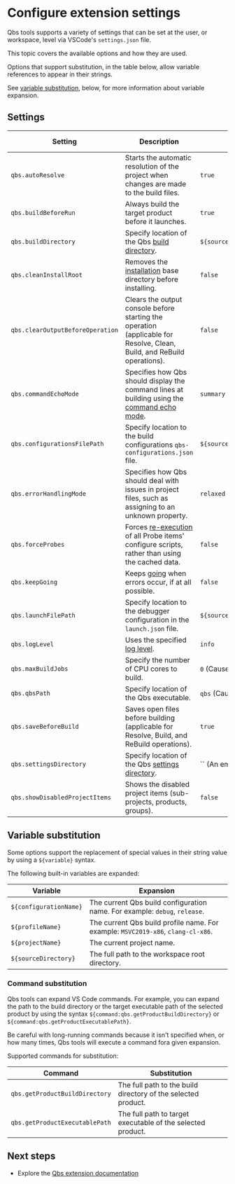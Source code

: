 # Configure extension settings

Qbs tools supports a variety of settings that can be set at
the user, or workspace, level via VSCode's `settings.json` file.

This topic covers the available options and how they are used.

Options that support substitution, in the table below, allow
variable references to appear in their strings.

See [variable substitution](#variable-substitution), below,
for more information about variable expansion.

## Settings

| Setting | Description | Default value | Supports substitution |
|---------|---------|---------|-----|
| `qbs.autoResolve` | Starts the automatic resolution of the project when changes are made to the build files. | `true` | No. |
| `qbs.buildBeforeRun` | Always build the target product before it launches. | `true` | No. |
| `qbs.buildDirectory` | Specify location of the Qbs [build directory](https://doc.qt.io/qbs/cli-build.html#op-op-op-op-build-op-op-directory-op-op-op-op-d-op-lt-op-directory-op-gt-op). | `${sourceDirectory}/build/${profileName}_${configurationName}` | Yes. |
| `qbs.cleanInstallRoot` | Removes the [installation](https://doc.qt.io/qbs/cli-build.html#op-op-op-op-clean-op-op-install-op-op-root) base directory before installing. | `false` | No. |
| `qbs.clearOutputBeforeOperation` | Clears the output console before starting the operation (applicable for Resolve, Clean, Build, and ReBuild operations). | `false` | No. |
| `qbs.commandEchoMode` | Specifies how Qbs should display the command lines at building using the [command echo mode](https://doc.qt.io/qbs/cli-build.html#op-op-op-op-command-op-op-echo-op-op-mode-op-lt-op-mode-op-gt-op). | `summary` | No. |
| `qbs.configurationsFilePath` | Specify location to the build configurations `qbs-configurations.json` file. | `${sourceDirectory}/.vscode/qbs-configurations.json` | Yes. |
| `qbs.errorHandlingMode` | Specifies how Qbs should deal with issues in project files, such as assigning to an unknown property. | `relaxed` | No. |
| `qbs.forceProbes` | Forces [re-execution](https://doc.qt.io/qbs/cli-build.html#op-op-op-op-force-op-op-probe-op-op-execution) of all Probe items' configure scripts, rather than using the cached data. | `false` | No. |
| `qbs.keepGoing` | Keeps [going](https://doc.qt.io/qbs/cli-build.html#op-op-op-op-keep-op-op-going-op-op-op-op-k) when errors occur, if at all possible. | `false` | No. |
| `qbs.launchFilePath` | Specify location to the debugger configuration in the `launch.json` file. | `${sourceDirectory}/.vscode/launch.json` | Yes. |
| `qbs.logLevel` | Uses the specified [log level](https://doc.qt.io/qbs/cli-build.html#op-op-op-op-log-op-op-level-op-lt-op-level-op-gt-op). | `info` | No. |
| `qbs.maxBuildJobs` | Specify the number of CPU cores to build. | `0` (Causes Qbs to use all CPU cores.) | No. |
| `qbs.qbsPath` | Specify location of the Qbs executable. | `qbs` (Causes Qbs to search the `PATH` environment variable.) | Yes. |
| `qbs.saveBeforeBuild` | Saves open files before building (applicable for Resolve, Build, and ReBuild operations). | `true` | No. |
| `qbs.settingsDirectory` | Specify location of the Qbs [settings directory](https://doc.qt.io/qbs/cli-config.html#op-op-op-op-settings-op-op-dir-op-lt-op-directory-op-gt-op). | `` (An empty value forces the use of the default path.) | Yes. |
| `qbs.showDisabledProjectItems` | Shows the disabled project items (sub-projects, products, groups). | `false` | No. |

## Variable substitution

Some options support the replacement of special values in
their string value by using a `${variable}` syntax.

The following built-in variables are expanded:

| Variable | Expansion |
|---------|---------|
| `${configurationName}` | The current Qbs build configuration name. For example: `debug`, `release`. |
| `${profileName}` | The current Qbs build profile name. For example: `MSVC2019-x86`, `clang-cl-x86`. |
| `${projectName}` | The current project name. |
| `${sourceDirectory}` | The full path to the workspace root directory. |

### Command substitution

Qbs tools can expand VS Code commands. For example, you can expand the path to the build
directory or the target executable path of the selected product by using the syntax
`${command:qbs.getProductBuildDirectory}` or `${command:qbs.getProductExecutablePath}`.

Be careful with long-running commands because it isn't specified when, or how many times,
Qbs tools will execute a command fora given expansion.

Supported commands for substitution:

| Command | Substitution |
|-------|------------|
| `qbs.getProductBuildDirectory` | The full path to the build directory of the selected product. |
| `qbs.getProductExecutablePath` | The full path to target executable of the selected product. |

## Next steps

- Explore the [Qbs extension documentation](README.md)
